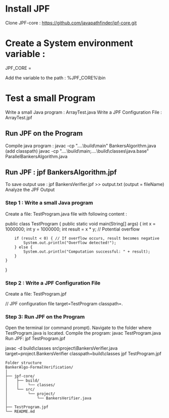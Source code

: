 

# Install JPF

Clone JPF-core : https://github.com/javapathfinder/jpf-core.git 

# Create a System environment variable : 
JPF_CORE  = <path-to-jpf-core>

Add the variable to the path : %JPF_CORE%\bin 

# Test a small Program

Write a small Java program : ArrayTest.java
Write a JPF Configuration File : ArrayTest.jpf
## Run JPF on the Program
Compile java program : 
javac -cp "..\..\build\main" BankersAlgorithm.java (add classpath)
javac -cp "..\..\build\main;..\..\build\classes\java.base" ParallelBankersAlgorithm.java 


## Run JPF : jpf BankersAlgorithm.jpf 
To save output use : jpf BankersVerifier.jpf >> output.txt  (output = fileName)
Analyze the JPF Output 

### Step 1 : Write a small Java program

Create a file: TestProgram.java file with following content : 

public class TestProgram {
    public static void main(String[] args) {
        int x = 1000000;
        int y = 1000000;
        int result = x * y;  // Potential overflow


        if (result < 0) { // If overflow occurs, result becomes negative
            System.out.println("Overflow detected!");
        } else {
            System.out.println("Computation successful: " + result);
        }
    }
}


###  Step 2 : Write a JPF Configuration File
Create a file: TestProgram.jpf 

// JPF configuration file
target=TestProgram
classpath=.

### Step 3: Run JPF on the Program
Open the terminal (or command prompt).
Navigate to the folder where TestProgram.java is located.
Compile the program: javac TestProgram.java  
Run JPF: jpf TestProgram.jpf 

javac -d build\classes src\project\BankersVerifier.java
target=project.BankersVerifier
classpath=build\classes
jpf TestProgram.jpf


    Folder structure
    BankerAlgo-FormalVerification/
    │
    ├── jpf-core/
    │    ├── build/
    │    │    └── classes/
    │    └── src/
    │         └── project/
    │             └── BankersVerifier.java
    │
    ├── TestProgram.jpf
    └── README.md
